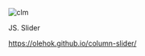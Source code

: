 ![clm](https://github.com/user-attachments/assets/840f77b5-63ea-4675-b439-3775481831a1)

JS. Slider

https://olehok.github.io/column-slider/
